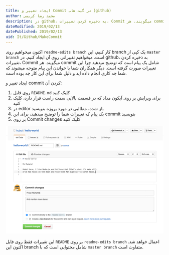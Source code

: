 ```yaml
---
title: ایجاد تغییر و Commit در گیت هاب (github)  
author: محمد رضا کریمی  
description: در github، به ذخیره کردن تغییرات، Commit میگویند. هر commit شامل یک پیام است که توضیح میدهید چرا این تغییرات صورت گرفته است. دیگر همکاران شما با خواندن این پیام متوجه میشوند که شما چه کاری انجام داده اید. 
dateModified: 2019/02/13  
datePublished: 2019/02/13  
uid: It/Github/MakeCommit  
---
```


اکنون میخواهیم روی `readme-edits branch` کار کنیم، این branch یک کپی از `master branch` است. میخواهیم تغییراتی روی آن ایجاد کنیم.
در github، به ذخیره کردن تغییرات، Commit میگویند.
هر commit شامل یک پیام است که توضیح میدهید چرا این تغییرات صورت گرفته است. دیگر همکاران شما با خواندن این پیام متوجه میشوند که شما چه کاری انجام داده اید و دلیل شما برای این کار چه بوده است.

ایجاد تغییر و commit کردن آن:
1. روی فایل `README.md` کلیک کنید
2. برای ویرایش بر روی آیکون مداد که در قسمت بالایی سمت راست قرار دارد، کلیک کنید
3. در editor باز شده، مطالبی در مورد پروژه بنویسید
4. یک پیام که تغییرات شما را توضیح میدهید، برای این commit بنویسید
5. بر روی Commit changes کلیک کنید

![ایجاد تغییر و Commit](./MakeCommit/commit.png)

این تغییرات فقط روی فایل `README` بر روی `readme-edits branch` اعمال خواهد شد. اکنون این branch شامل محتوایی است که با `master branch` متفاوت است.
